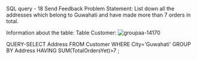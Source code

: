 SQL query - 18
Send Feedback
Problem Statement:
List down all the addresses which belong to Guwahati and have made more than 7 orders in total.

Information about the table:
Table Customer:
![groupaa-14170](https://user-images.githubusercontent.com/97792024/185567103-88b0557a-7cd4-48b3-8639-7bc6e927d92b.png)

QUERY-SELECT Address FROM Customer WHERE City='Guwahati' GROUP BY Address HAVING SUM(TotalOrdersYet)>7 ;
